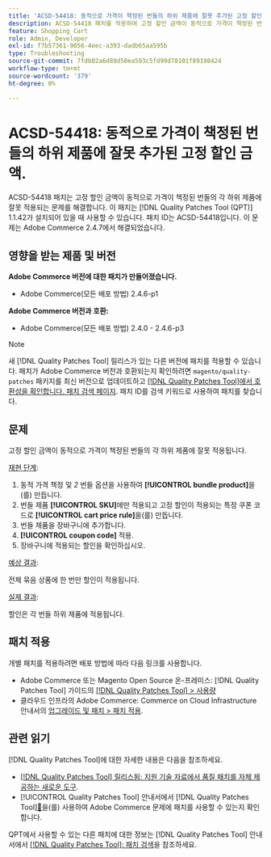 ```yaml
---
title: 'ACSD-54418: 동적으로 가격이 책정된 번들의 하위 제품에 잘못 추가된 고정 할인 금액'
description: ACSD-54418 패치를 적용하여 고정 할인 금액이 동적으로 가격이 책정된 번들의 각 하위 제품에 잘못 적용되는 Adobe Commerce 문제를 해결합니다.
feature: Shopping Cart
role: Admin, Developer
exl-id: f7b57361-9056-4eec-a393-dadb65aa595b
type: Troubleshooting
source-git-commit: 7fdb02a6d89d50ea593c5fd99d78101f89198424
workflow-type: tm+mt
source-wordcount: '379'
ht-degree: 0%

---
```


# ACSD-54418: 동적으로 가격이 책정된 번들의 하위 제품에 잘못 추가된 고정 할인 금액.

ACSD-54418 패치는 고정 할인 금액이 동적으로 가격이 책정된 번들의 각 하위 제품에 잘못 적용되는 문제를 해결합니다. 이 패치는 [!DNL Quality Patches Tool (QPT)] 1.1.42가 설치되어 있을 때 사용할 수 있습니다. 패치 ID는 ACSD-54418입니다. 이 문제는 Adobe Commerce 2.4.7에서 해결되었습니다.

## 영향을 받는 제품 및 버전

**Adobe Commerce 버전에 대한 패치가 만들어졌습니다.**

* Adobe Commerce(모든 배포 방법) 2.4.6-p1

**Adobe Commerce 버전과 호환:**

* Adobe Commerce(모든 배포 방법) 2.4.0 - 2.4.6-p3

>[!NOTE]
>
>새 [!DNL Quality Patches Tool] 릴리스가 있는 다른 버전에 패치를 적용할 수 있습니다. 패치가 Adobe Commerce 버전과 호환되는지 확인하려면 `magento/quality-patches` 패키지를 최신 버전으로 업데이트하고 [[!DNL Quality Patches Tool]에서 호환성을 확인합니다. 패치 검색 페이지](https://experienceleague.adobe.com/tools/commerce-quality-patches/index.html?lang=ko). 패치 ID를 검색 키워드로 사용하여 패치를 찾습니다.

## 문제

고정 할인 금액이 동적으로 가격이 책정된 번들의 각 하위 제품에 잘못 적용됩니다.

<u>재현 단계</u>:

1. 동적 가격 책정 및 *2* 번들 옵션을 사용하여 **[!UICONTROL bundle product]**&#x200B;을(를) 만듭니다.
1. 번들 제품 **[!UICONTROL SKU]**&#x200B;에만 적용되고 고정 할인이 적용되는 특정 쿠폰 코드로 **[!UICONTROL cart price rule]**&#x200B;을(를) 만듭니다.
1. 번들 제품을 장바구니에 추가합니다.
1. **[!UICONTROL coupon code]** 적용.
1. 장바구니에 적용되는 할인을 확인하십시오.

<u>예상 결과</u>:

전체 묶음 상품에 한 번만 할인이 적용됩니다.

<u>실제 결과</u>:

할인은 각 번들 하위 제품에 적용됩니다.

## 패치 적용

개별 패치를 적용하려면 배포 방법에 따라 다음 링크를 사용합니다.

* Adobe Commerce 또는 Magento Open Source 온-프레미스: [!DNL Quality Patches Tool] 가이드의 [[!DNL Quality Patches Tool] > 사용량](/help/tools/quality-patches-tool/usage.md)
* 클라우드 인프라의 Adobe Commerce: Commerce on Cloud Infrastructure 안내서의 [업그레이드 및 패치 > 패치 적용](https://experienceleague.adobe.com/docs/commerce-cloud-service/user-guide/develop/upgrade/apply-patches.html?lang=ko).

## 관련 읽기

[!DNL Quality Patches Tool]에 대한 자세한 내용은 다음을 참조하세요.

* [[!DNL Quality Patches Tool] 릴리스됨: 지원 기술 자료에서 품질 패치를 자체 제공하는 새로운 도구](https://experienceleague.adobe.com/ko/docs/commerce-operations/tools/quality-patches-tool/quality-patches-tool-to-self-serve-quality-patches).
* [!UICONTROL Quality Patches Tool] 안내서에서  [!DNL Quality Patches Tool][&#128279;](/help/tools/quality-patches-tool/patches-available-in-qpt/check-patch-for-magento-issue-with-magento-quality-patches.md)을(를) 사용하여 Adobe Commerce 문제에 패치를 사용할 수 있는지 확인합니다.


QPT에서 사용할 수 있는 다른 패치에 대한 정보는 [!DNL Quality Patches Tool] 안내서에서 [[!DNL Quality Patches Tool]: 패치 검색](https://experienceleague.adobe.com/tools/commerce-quality-patches/index.html?lang=ko)을 참조하세요.
